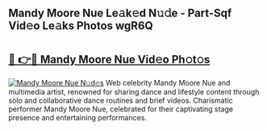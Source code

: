 ## Mandy Moore Nue Le𝚊k𝚎d N𝚞𝚍e - Part-Sqf Vid𝚎o Le𝚊ks Photos wgR6Q

# <h2><a href="http://fb2lh8.evod.top/?m=Mandy+Moore+Nue">🔗 👉🔴 Mandy Moore Nue Vid𝚎o Ph𝚘t𝚘s</a></h2>

[![Mandy Moore Nue N𝚞d𝚎s](https://i.imgur.com/8V9OHl7.gif)](http://fb2lh8.evod.top/?m=Mandy+Moore+Nue)
Web celebrity Mandy Moore Nue and multimedia artist, renowned for sharing dance and lifestyle content through solo and collaborative dance routines and brief videos. Charismatic performer Mandy Moore Nue, celebrated for their captivating stage presence and entertaining performances. 

